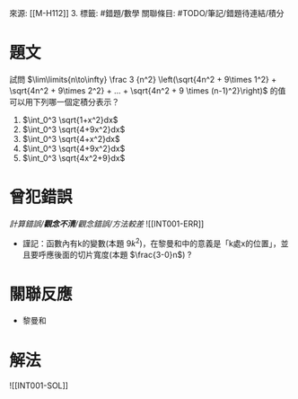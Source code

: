 來源: [[M-H112]] 3.
標籤: #錯題/數學 
關聯條目: #TODO/筆記/錯題待連結/積分 
# 題文
試問 $\lim\limits{n\to\infty} \frac 3 {n^2} \left(\sqrt{4n^2 + 9\times 1^2} + \sqrt{4n^2 + 9\times 2^2} + ... + \sqrt{4n^2 + 9 \times (n-1)^2}\right)$ 的值可以用下列哪一個定積分表示？
1. $\int_0^3 \sqrt{1+x^2}dx$
2. $\int_0^3 \sqrt{4+9x^2}dx$
3. $\int_0^3 \sqrt{4+x^2}dx$
4. $\int_0^3 \sqrt{4+9x^2}dx$
5. $\int_0^3 \sqrt{4x^2+9}dx$
# 曾犯錯誤
*計算錯誤/**觀念不清**/觀念錯誤/方法較差*
![[INT001-ERR]]
- 謹記：函數內有k的變數(本題 $9k^2$)，在黎曼和中的意義是「k處x的位置」，並且要呼應後面的切片寬度(本題 $\frac{3-0}n$)
?
# 關聯反應
- 黎曼和
# 解法
![[INT001-SOL]]